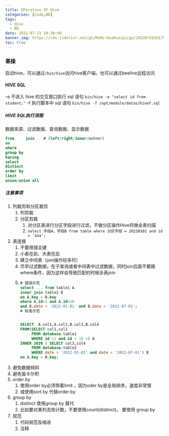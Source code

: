 ```yaml
---
title: OPeration Of Hive
categories: [Code,BD]
tags:
  - Hive
  - BD
date: 2022-07-21 18:30:09
banner_img: https://cdn.jsdelivr.net/gh/MuMu-HuaHua/picgo/202207201617927.jpg
toc: true
---
```

<!--more-->
### 基操
启动hive，可以通过`/bin/hive`访问hive客户端，也可以通过beeline远程访问

#### HIVE SQL
-e 不进入 hive 的交互窗口执行 sql 语句  `bin/hive -e "select id from student;"`
-f 执行脚本中 sql 语句                 `bin/hive -f /opt/module/datas/hivef.sql`

##### HIVE SQL执行流程
数据来源、过滤数据、查询数据、显示数据
``` sql
from     join    # (left/right/inner/outner)
on
where
group by
having
select
distinct
order by
limit
union/union all
```
##### 注意事项
1.  列裁剪和分区裁剪
    1.  列剪裁
    2.  分区剪裁
        1.  对分区表进行分区字段进行过滤，不做分区操作Hive将做全表扫描
        2.  `select 字段A，字段B from table where 分区字段 = 20220101 and id = ’aaa‘;`
2. 表连接
   1. 不要用错主键
   2. 小表在前、大表在后
   3. 建立中间表（join操作较多时）
   4. 尽早过滤数据，在子查询或者中间表中过滤数据，同时join后面不要跟where条件，因为这样会导致匹配的时候全表join
   5. ``` SQL
      # 错误示范
      select ... from table1 A
      inner join table2 B
      on A.key = B.key
      where A.id>1 and A.id<10
      and B.date > '2022-01-01' and B.date < '2022-07-01';
      # 标准示范

      
      SELECT  A.col1,A.col2,B.col3,B.col4
      FROM(SELECT col1,col2
           FROM database.table1
           WHERE id >1 and id < 10 >) A
      INNER JOIN ( SELECT col3,col4
           FROM database.table2 
           WHERE date > '2022-01-01' and date < '2022-07-01') B
      on A.key = B.key;
      ```
3. 避免数据倾斜
4. 避免笛卡尔积
5. order by
   1. 使用order by必须带着limit ，因为oder by是全局排序，速度非常慢
   2. 或使用sort by 代替order by
6. group by
   1. distinct 使用group by 替代
   2. 比如要对某列去除计数，不要使用count(distinct)， 要使用 group by
7. 规范
   1. 代码规范及缩进
   2. 注释